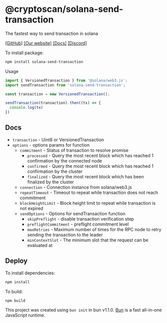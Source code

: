# @cryptoscan/solana-send-transaction

The fastest way to send transaction in solana

[[GitHub](https://github.com/cryptoscan-pro/solana-send-transaction)]
[[Our website]](https://cryptoscan.pro/)
[[Docs]](https://docs.cryptoscan.pro/)
[[Discord]](https://discord.gg/ktewAs67fE)

To install package:

```bash
npm install solana-send-transaction
```

Usage

```javascript
import { VersionedTransaction } from '@solana/web3.js';
import sendTransaction from 'solana-send-transaction';

const transaction = new VersionedTransaction();

sendTransaction(transaction).then((tx) => {
  console.log(tx)
})
```

## Docs

- `transaction` - Uint8 or VersionedTransaction
- `options` - options params for function
    - `commitment` - Status of transaction to resolve promise
       - `processed` -  Query the most recent block which has reached 1 confirmation by the connected node
       - `confirmed` -  Query the most recent block which has reached 1 confirmation by the cluster
       - `finalized` - Query the most recent block which has been finalized by the cluster
    - `connection` - Connection instance from solana/web3.js
    - `repeatTimeout` - Timeout to repeat while transaction does not reach commitment
   - `blockHeightLimit` - Block height limit to repeat while transaction is not expired
   - `sendOptions` - Options for sendTransaction function
      - `skipPreflight` - disable transaction verification step
      - `preflightCommitment` - preflight commitment level
      - `maxRetries` - Maximum number of times for the RPC node to retry sending the transaction to the leader
      - `minContextSlot` - The minimum slot that the request can be evaluated at

## Deploy

To install dependencies:

```bash
npm install
```

To build:

```bash
npm build
```

This project was created using `bun init` in bun v1.1.0. [Bun](https://bun.sh) is a fast all-in-one JavaScript runtime.
